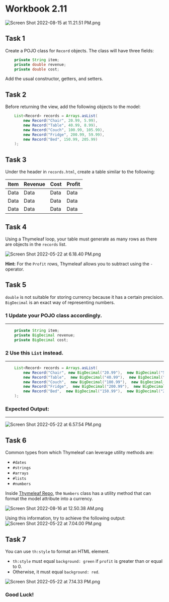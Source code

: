 # Workbook 2.11

![Screen Shot 2022-08-15 at 11.21.51 PM.png](https://firebasestorage.googleapis.com/v0/b/learnthepart-75aed.appspot.com/o/images%2F877b7720-24ba-4c90-b111-b0b53bddb887?alt=media&token=cc0c9137-9c50-49ee-8176-a1a0e0b1a690)

## Task 1

Create a POJO class for `Record` objects. The class will have three fields:
```java
    private String item;
    private double revenue;
    private double cost;
```
Add the usual constructor, getters, and setters.

## Task 2

Before returning the view, add the following objects to the model:
```java
    List<Record> records = Arrays.asList(
        new Record("Chair", 20.99, 5.99),
        new Record("Table", 40.99, 8.99),
        new Record("Couch", 100.99, 105.99),
        new Record("Fridge", 200.99, 59.99),
        new Record("Bed", 150.99, 205.99)  
    );
```
## Task 3

Under the header in `records.html`, create a table similar to the following:


| Item | Revenue | Cost | Profit |
| --- | --- | --- | --- |
| Data | Data | Data | Data |
| Data | Data | Data | Data |
| Data | Data | Data | Data |

## Task 4

Using a Thymeleaf loop, your table must generate as many rows as there are objects in the `records` list. 

![Screen Shot 2022-05-22 at 6.18.40 PM.png](https://firebasestorage.googleapis.com/v0/b/learnthepart-75aed.appspot.com/o/images%2F27e416d3-bb59-40c0-90d7-0b788119e040?alt=media&token=c0162243-226b-433c-b52d-a312bf215008)

**Hint:** For the `Profit` rows, Thymeleaf allows you to subtract using the `-` operator. 

## Task 5

`double` is not suitable for storing currency because it has a certain precision. `BigDecimal` is an exact way of representing numbers.

### 1 Update your POJO class accordingly.
----
```java
    private String item;
    private BigDecimal revenue;
    private BigDecimal cost;
```
### 2 Use this `List` instead.
---
```java
    List<Record> records = Arrays.asList(
        new Record("Chair", new BigDecimal("20.99"),  new BigDecimal("5.99")),
        new Record("Table",  new BigDecimal("40.99"),  new BigDecimal("8.99")),
        new Record("Couch",  new BigDecimal("100.99"),  new BigDecimal("105.99")),
        new Record("Fridge",  new BigDecimal("200.99"),  new BigDecimal("59.99")),
        new Record("Bed",  new BigDecimal("150.99"),  new BigDecimal("205.99"))
    );
```
### **Expected Output:**
----
![Screen Shot 2022-05-22 at 6.57.54 PM.png](https://firebasestorage.googleapis.com/v0/b/learnthepart-75aed.appspot.com/o/images%2F0f64ff43-3ab5-4480-9101-e74bbb85c76a?alt=media&token=7949713a-3478-45b5-9a44-9a2bd6803a13)

## Task 6

Common types from which Thymeleaf can leverage utility methods are:
- `#dates` 
- `#strings`
- `#arrays`
- `#lists`
- `#numbers`

Inside [Thymeleaf Repo](https://github.com/thymeleaf/thymeleaf/blob/3.1-master/lib/thymeleaf/src/main/java/org/thymeleaf/expression/Numbers.java), the `Numbers` class has a utility method that can format the model attribute into a currency. 

![Screen Shot 2022-08-16 at 12.50.38 AM.png](https://firebasestorage.googleapis.com/v0/b/learnthepart-75aed.appspot.com/o/images%2Fc1c71eb6-5471-4a11-9e34-196a5c99b48d?alt=media&token=1ddc86cf-5daa-4671-ab84-a0efb99c22bb)

Using this information, try to achieve the following output: 
![Screen Shot 2022-05-22 at 7.04.00 PM.png](https://firebasestorage.googleapis.com/v0/b/learnthepart-75aed.appspot.com/o/images%2F413ac9cb-912e-4cad-b6fa-8e78c8b631ce?alt=media&token=aaa60680-4761-426c-933c-db42759f2d51)

## Task 7
You can use `th:style` to format an HTML element. 

- `th:style` must equal `background: green` if `profit` is greater than or equal to 0. 
- Otherwise, it must equal `background: red`.


![Screen Shot 2022-05-22 at 7.14.33 PM.png](https://firebasestorage.googleapis.com/v0/b/learnthepart-75aed.appspot.com/o/images%2Fc66e7e7e-346a-4364-a88f-c04bc77b0881?alt=media&token=25845c2d-6dd4-423e-95ce-0c294a0d47f5)

### Good Luck!